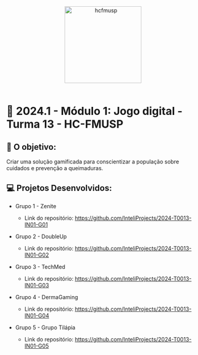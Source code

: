
<div align="center">

<img src="https://biblioteca.incor.usp.br/portal/wp-content/uploads/2020/03/logo-hc-fmusp-2023-1024x561.png" alt="hcfmusp" width="200"/>

</div>

<br>

# 🙋 2024.1 - Módulo 1: Jogo digital - Turma 13 - HC-FMUSP


## 🎯 O objetivo:

Criar uma solução gamificada para conscientizar a população sobre cuidados e prevenção a queimaduras.


## 💻 Projetos Desenvolvidos: 

- Grupo 1 - Zenite
  - Link do repositório: https://github.com/InteliProjects/2024-T0013-IN01-G01

- Grupo 2 - DoubleUp
  - Link do repositório: https://github.com/InteliProjects/2024-T0013-IN01-G02

- Grupo 3 - TechMed
  - Link do repositório: https://github.com/InteliProjects/2024-T0013-IN01-G03

- Grupo 4 - DermaGaming
  - Link do repositório: https://github.com/InteliProjects/2024-T0013-IN01-G04

- Grupo 5 - Grupo Tilápia
  - Link do repositório: https://github.com/InteliProjects/2024-T0013-IN01-G05
